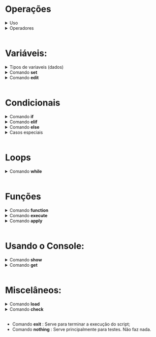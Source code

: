 # Operações 

<details>
<summary> Uso </summary>

* Uma operação é uma expressão lógico-matemática que obedece a uma ordem específica de prioridade ( Exemplo: Multiplicações são executadas antes de somas... ). 

* Operações podem envolver números, variáveis e em alguns casos, texto. Também podem ser compostos por apenas um elemento:

        12
        Pera
        1 + (VariavelA - VariavelB)
        fruta + maca

</details>

<details>
<summary> Operadores </summary>

* Todos os operadores abaixo estão organizados da seguinte forma: símbolo, ordem de execução (quanto maior o número, antes executado), função e um exemplo. 

* Operadores unários: 
        
        ! : 7 : Not lógico   : !0 = 1
        - : 7 : Negação      : -1 = 1 * -1

* Operadores binários:

        | : 1 : Ou lógico    : 0 | 1 = 1
        & : 2 : And lógico   : 0 & 1 = 0
        + : 4 : Soma         : 1 + 2 = 3
        - : 4 : Subtração    : 1 - 2 = -1
        * : 5 : Multiplicação: 2 * 2 = 4
        / : 5 : Divisão      : 2 / 2 = 1
        % : 5 : Módulo       : 2 % 2 = 0
        ^ : 6 : Potência     : 5 ^ 3 = 125
        ~ : 0 : Arredondação : 0~10.6 = 11 (a ~ b → arredonda o número a com b casas decimais)
        @ : 7 : Posição      : i @ x → Selecionará e corresponderá à posição "i" de uma variável x.  

* Comparadores:

        > : 3 : Maior          : 10 > 5 = 1 (Retorna 1 caso (a>b), 0 caso contrário.)
        < : 3 : Menor          : 10 < 5 = 0 (Retorna 1 caso (a<b), 0 caso contrário.)
        = : 3 : Igualdade      : 10 = 10 = 1 (Retorna 1 caso (a=b), 0 caso contrário.)

        Nota: Se os dois primeiros comparadores (>,<) forem usados com strings, a comparação será feita com base na quantidade de caracteres: abc > abdc será executado como 3 > 4

* Parênteses:

        Usados para "roubar" prioridade. O que está entre parênteses será executado antes.:

        2*2+2 = 6
        2*(2+2) = 8

</details>

<br>




# Variáveis:
<details>
<summary>Tipos de variaveis (dados) </summary>


* Existem três tipos de dados simples nessa linguagem:

        Tipo numérico (num): Qualquer número.
        Tipo string   (str): Qualquer sequência de texto.
        Tipo nenhum   (nil): Representa uma ausência de valor.
                
* Via-de-regra, o número 1 representa `Verdadeiro`. Qualquer coisa diferente representa `Falso`.

* Existem também dois tipos de dados compostos nessa linguagem:

        Tipo lista    (lst): Uma sequência de tipos simples
        Tipo mapa     (map): Um mapeamento x -> y de tipos simples

  

</details>

<details>
<summary>Comando <b>set</b></summary>

* Este comando serve para criar e/ou modificar o valor de uma variável. Segue a seguinte estrutura:

        set VARIAVEL to VALOR.


  `VARIAVEL` deve ser nomeada usando apenas letras (maiúsculas ou minúsculas).<br>
  `VALOR` é uma [operação](#operações).

  <br><br>

  Para criar uma variável do tipo lista, substitui-se `VALOR` por braquetes duplos, como:

        set VARIAVEL to []

  Adicionalmente, a lista também pode ser criada já contendo elementos. Para isso, basta colocá-los entre os braquetes e separá-los por vírgulas. Idealmente, textos devem ser delimitados por indicadores ( ` ), embora isso nem sempre seja obrigatório.:

        set VARIAVEL to [1, texto, 13.5, `Tinha: ornintorrinco skrrr`]

  <br><br>

  Para criar uma variável do tipo mapa, substitui-se `VALOR`por chaves duplas, como: 

        set VARIAVEL to {}

  Adicionalmente, o mapa também pode ser criado já contentdo elementos. Para isso, criam-se relações utilizando setas (A -> B) separadas por vírgulas. Como antes, a sugestão de indicadores para textos se aplica aqui.

        set VARIAVEL to {valor1 -> 1, `valor 2` -> `amazing!`}




</details>

<details>
<summary>Comando <b>edit</b></summary>

* Este comando serve para modificar uma posição de uma variável de tipo sequencial ou associativo (listas, mapas, strings...), segue a seguinte estrutura:

        edit VARIAVEL at POSICAO MODO VALOR

  `POSICAO` é uma [operação](#operações). Representa o lugar dentro de `VARIAVEL` que será editado. Pode-se usar `end` para declarar que a posição editada é a ultima. <br>
  `VARIAVEL` é o nome da variável a ser editada.<br>
  `VALOR` também é uma [operação](#operações). Representa o que será posto em `POSICAO`

  `MODO` deve ser um dos seguintes:

        Para variáveis do tipo lista e string:
                set   : muda o que está em POSICAO para VALOR.   
                insert: põe VALOR logo antes de POSICAO.
                delete: remove o que está em POSICAO. Não precisa de VALOR.

        Para variáveis do tipo mapa:
                set: muda o que está em POSICAO para VALOR.
                delete: remove o que está em POSICAO. Não precisa de VALOR.

</details>

<br>

# Condicionais

<details>
<summary>Comando <b> if </b></summary>


* Este comando serve para executar condicionalmente uma porção de código. Segue a seguinte estrutura: 

        if OPERACAO
            CODIGO

  `OPERACAO` é uma [operação](#operações). Quando o comando if é executado, ela é avaliada. <br>
  `CODIGO` é o trecho que será executado somente se `OPERACAO` equivaler a 1.<br><br>
</details>


<details>
<summary>Comando <b> elif </b></summary>

* Este comando é usado para executar uma porção de código condicional alternativa, caso a condicional anterior seja diferente de 1. Segue a seguinte estrutura:

        if 0
            nothing
        elif OPERACAO
            CODIGO

  `OPERACAO` é uma [operação](#operações). Quando o comando elif é executado, ela é avaliada. <br>
  `CODIGO` é o trecho que será executado somente se `OPERACAO` equivaler a 1 e se a condicional prévia for diferente de 1.<br><br>
</details>


<details>
<summary>Comando <b> else </b></summary>

* Este comando serve para executar uma porção de código alternativo, caso a condicional anterior seja diferente de 1. Segue a seguinte estrutura:

        if 0
            nothing
        else
            CODIGO

  `CODIGO` é o trecho que será executado somente se a condicional prévia for diferente de 1.<br><br>
</details>

<details>
<summary>Casos especiais </b></summary>

* O comando [while](#loops), por também funcionar condicionalmente, pode entrar em um encadeamento de condicionais:

        set a to 5
        while a > 0
            set a to a-1
        elif a = 0
            show zero!

        SAÍDA:

        zero!

</details>

<br>

# Loops
<details>
<summary> Comando <b> while </b> </summary>

* Um loop, ou ciclo, é uma estrutura que repete uma porção de código.
* Este comando serve para criar ciclos. Segue a seguinte estrutura?

        while OPERACAO
            CODIGO

  `OPERACAO` é uma [operação](#operações). <br>
  `CODIGO` é a porção de código do ciclo que será executada enquanto `OPERCAO` equivaler a 1.<br><br>

  Após cada execução, `OPERACAO` é reavaliada. Se por ventura deixar de valer 1, o ciclo é quebrado e o programa segue sem executar `CODIGO`.

* O subcomando <b>break</b> serve para terminar a execução de um ciclo, independentemente do valor de `OPERACAO`. Exemplo:

        while 1
            show ola!
            break

        SAÍDA:

        ola!


</details>



<br>

# Funções
<details>
<summary>Comando <b> function </b> </summary>

* Usado para definir funções, segue a seguinte estrutura:

        function NOME VARIAVEIS
            CÓDIGO
            result


  `NOME` é o identificador da função. <br>
  `VARIAVEIS` são os valores de entrada. Segue um exemplo de uso:

        f(x) = x+1

        function incremento x
            result x + 1

* O subcomando <b>result</b> é opicional e declara que a função terminou de executar. Pode também retornar uma [operação](#operações) (como visto acima), que será enviada ao comando chamador dad função.


</details>



<details>
<summary>Comando <b> execute </b> </summary>

* Este comando é usado para executar uma função, segue a seguinte estrutura:

        execute NOMEFUNCAO VARIAVEIS

  `NOMEFUNCAO` deve referenciar uma função.<br>
  `VARIAVEIS` são os valores de entrada solicitados pela função chamada. Exemplo:

        function soma x y
            result x + y

        execute soma 10 20            


</details>



<details>
<summary>Comando <b> apply </b> </summary>

* Este comando atribui o valor retornado por uma função a uma variável. Segue a seguinte estrutura:

        execute FUNCAO
        apply to VARIAVEL

  Caso `FUNCAO` retorne algo, o valor retornado será armazenado em `VARIAVEL`.

</details>
<br>


# Usando o Console:
<details>
<summary>Comando <b> show </b></summary>

* Este comando serve para jogar dados no console. Segue a seguinte estrutura: 

        show ARGUMENTOS

  `ARGUMENTOS` pode ser composto por texto e variáveis:

        set variavel to 12
        show Numero: variavel

        SAÍDA:

        Numero: 12

</details>



<details>
<summary>Comando <b> get </b></summary>

* Este comando serve para coletar dados do console. Segue a seguinte estrutura:

        get VARIAVEL TEXTO

  `VARIAVEL` deve ser o nome de uma variável já declarada
  `TEXTO` é um argumento opicional, um texto que aparece no console quando o comando é executado.


</details>
<br>

# Miscelâneos:

<details>
<summary>Comando <b>load</b></summary>

* Este comando carrega funções de outros scripts. Segue a seguinte estrutura:

        load NOMESCRIPT

  `NOMESCRIPT` deve ser o nome de um arquivo .command dentro do mesmo diretório que o script procurador.<br>
  Se `NOMESCRIPT` for encontrado, suas funções subistituirão o comando load. Tudo fora de funções será ignorado.


</details>

<details>
<summary>Comando <b>check</b></summary>

* Este comando serve para testar se um bloco de código suspeito causará erros. Segue a seguinte estrutura:

        check VARIAVEL
            CODIGO SUSPEITO

  `VARIAVEL` é um argumento opcional. Caso seja usado, o veredito do comando check será armazenado nele.<br>
  `CODIGO SUSPEITO` é uma sequência de código identado que pode causar erros de execução.

* Ao executar um check, se `VARIAVEL` for usada, seu valor é inicialmente definido como 0.
* Se um erro ocorrer por causa do `CODIGO SUSPEITO` a execução do bloco é encerrada, e se `VARIAVEL` for usada, recebe 1.

</details>
<br>


* Comando <b>exit</b>    : Serve para terminar a execução do script;
* Comando <b>nothing</b> : Serve principalmente para testes. Não faz nada.
